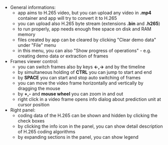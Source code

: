 ﻿* General informations:
	* app aims to H.265 video, but you can upload any video in **.mp4** container and app will try to convert it to H.265 
	* you can upload also H.265 byte stream (extensions **.bin** and **.h265**)
	* to run properly, app needs enough free space on disk and RAM memory
	* files created by app can be cleared by clicking "Clear demo data" under "File" menu
	* in this menu, you can also "Show progress of operations" - e.g. creating demo data or extraction of frames
* Frames viewer control:
	* you can switch frames also by keys **←,→** and by the timeline
	* by simultaneous holding of **CTRL** you can jump to start and end
	* by **SPACE** you can start and stop auto switching of frames
	* you can move the video frame horizontally and vertically by dragging the mouse
	* by **+,-** and **mouse wheel** you can zoom in and out
	* right click in a video frame opens info dialog about prediction unit at cursor position
* Right panel:
	* coding data of the H.265 can be shown and hidden by clicking the check boxes
	* by clicking the info icon in the panel, you can show detail description of H.265 coding algorithms
	* by expanding sections in the panel, you can show legend